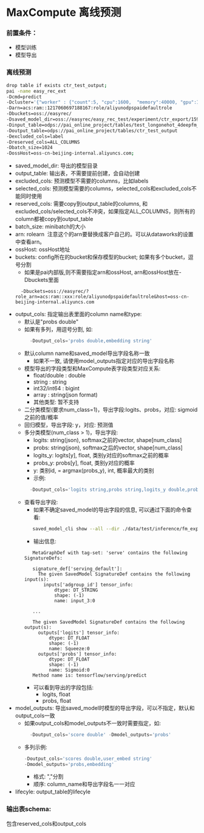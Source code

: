 # MaxCompute 离线预测

### 前置条件：

- 模型训练
- 模型导出

### 离线预测

```bash
drop table if exists ctr_test_output;
pai -name easy_rec_ext
-Dcmd=predict
-Dcluster='{"worker" : {"count":5, "cpu":1600,  "memory":40000, "gpu":100}}'
-Darn=acs:ram::1217060697188167:role/aliyunodpspaidefaultrole
-Dbuckets=oss://easyrec/
-Dsaved_model_dir=oss://easyrec/easy_rec_test/experiment/ctr_export/1597299619
-Dinput_table=odps://pai_online_project/tables/test_longonehot_4deepfm_20
-Doutput_table=odps://pai_online_project/tables/ctr_test_output
-Dexcluded_cols=label
-Dreserved_cols=ALL_COLUMNS
-Dbatch_size=1024
-DossHost=oss-cn-beijing-internal.aliyuncs.com;
```

- saved_model_dir: 导出的模型目录
- output_table: 输出表，不需要提前创建，会自动创建
- excluded_cols: 预测模型不需要的columns，比如labels
- selected_cols: 预测模型需要的columns，selected_cols和excluded_cols不能同时使用
- reserved_cols: 需要copy到output_table的columns, 和excluded_cols/selected_cols不冲突，如果指定ALL_COLUMNS，则所有的column都被copy到output_table
- batch_size: minibatch的大小
- arn: rolearn  注意这个的arn要替换成客户自己的。可以从dataworks的设置中查看arn。
- ossHost: ossHost地址
- buckets: config所在的bucket和保存模型的bucket; 如果有多个bucket，逗号分割
  - 如果是pai内部版,则不需要指定arn和ossHost, arn和ossHost放在-Dbuckets里面
  ```
    -Dbuckets=oss://easyrec/?role_arn=acs:ram::xxx:role/aliyunodpspaidefaultrole&host=oss-cn-beijing-internal.aliyuncs.com
  ```
- output_cols: 指定输出表里面的column name和type:
  - 默认是"probs double"
  - 如果有多列，用逗号分割, 如:
    ```sql
      -Doutput_cols='probs double,embedding string'
    ```
  - 默认column name和saved_model导出字段名称一致
    - 如果不一致, 请使用model_outputs指定对应的导出字段名称
  - 模型导出的字段类型和MaxCompute表字段类型对应关系:
    - float/double : double
    - string : string
    - int32/int64 : bigint
    - array : string(json format)
    - 其他类型: 暂不支持
  - 二分类模型(要求num_class=1)，导出字段:logits、probs，对应: sigmoid之前的值/概率
  - 回归模型，导出字段: y，对应: 预测值
  - 多分类模型(num_class > 1)，导出字段: 
    - logits: string(json), softmax之前的vector, shape[num_class]
    - probs: string(json), softmax之后的vector, shape[num_class]
    - logits_y: logits[y], float, 类别y对应的softmax之前的概率 
    - probs_y: probs[y], float, 类别y对应的概率
    - y: 类别id, = argmax(probs_y), int, 概率最大的类别
    - 示例:
    ```sql
      -Doutput_cols='logits string,probs string,logits_y double,probs_y double,y bigint'
    ```
  - 查看导出字段:
    - 如果不确定saved_model的导出字段的信息, 可以通过下面的命令查看:
    ```bash
       saved_model_cli show --all --dir ./data/test/inference/fm_export/
    ```
    - 输出信息:
    ```text
       MetaGraphDef with tag-set: 'serve' contains the following SignatureDefs:
       
       signature_def['serving_default']:
         The given SavedModel SignatureDef contains the following input(s):
           inputs['adgroup_id'] tensor_info:
               dtype: DT_STRING
               shape: (-1)
               name: input_3:0

       ...

       The given SavedModel SignatureDef contains the following output(s):
         outputs['logits'] tensor_info:
             dtype: DT_FLOAT
             shape: (-1)
             name: Squeeze:0
         outputs['probs'] tensor_info:
             dtype: DT_FLOAT
             shape: (-1)
             name: Sigmoid:0
       Method name is: tensorflow/serving/predict 
    ```
      - 可以看到导出的字段包括:
        - logits, float
        - probs, float
- model_outputs: 导出saved_model时模型的导出字段，可以不指定，默认和output_cols一致
  - 如果output_cols和model_outputs不一致时需要指定，如:
    ```sql
      -Doutput_cols='score double' -Dmodel_outputs='probs'
    ```
  - 多列示例:
    ```sql
    -Doutput_cols='scores double,user_embed string'
    -Dmodel_outputs='probs,embedding'
    ```
    - 格式: ","分割
    - 顺序: column_name和导出字段名一一对应
- lifecyle: output_table的lifecyle

### 输出表schema:

包含reserved_cols和output_cols
